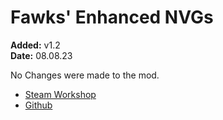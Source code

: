 # Fawks' Enhanced NVGs
**Added:** v1.2 <br>
**Date:** 08.08.23

No Changes were made to the mod.

- [Steam Workshop](https://steamcommunity.com/sharedfiles/filedetails/?id=2513044572)
- [Github](https://github.com/PhantomDevTeam/PDT-Enhanced-NVG)